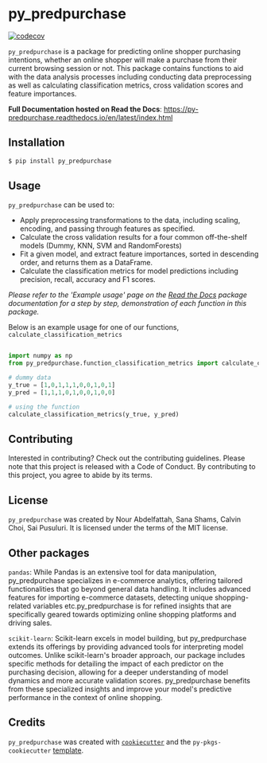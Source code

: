 # py_predpurchase

[![codecov](https://codecov.io/gh/DSCI-310-2024/py_predpurchase/graph/badge.svg?token=ykj5GDrW0K)](https://codecov.io/gh/DSCI-310-2024/py_predpurchase)

```py_predpurchase``` is a package for predicting online shopper purchasing intentions, whether an online shopper will make a purchase from their current browsing session or not. This package contains functions to aid with the data analysis processes including conducting data preprocessing as well as calculating classification metrics, cross validation scores and feature importances.

**Full Documentation hosted on Read the Docs**: https://py-predpurchase.readthedocs.io/en/latest/index.html

## Installation

```bash
$ pip install py_predpurchase
```

## Usage

```py_predpurchase``` can be used to:

* Apply preprocessing transformations to the data, including scaling, encoding, and passing through features as specified.
* Calculate the cross validation results for a four common off-the-shelf models (Dummy, KNN, SVM and RandomForests)
* Fit a given model, and extract feature importances, sorted in descending order, and returns them as a DataFrame.
* Calculate the classification metrics for model predictions including precision, recall, accuracy and F1 scores.

*Please refer to the 'Example usage' page on the [Read the Docs](https://py-predpurchase.readthedocs.io/en/latest/index.html) package documentation for a step by step, demonstration of each function in this package.*

Below is an example usage for one of our functions, `calculate_classification_metrics` 

``` python

import numpy as np
from py_predpurchase.function_classification_metrics import calculate_classification_metrics

# dummy data
y_true = [1,0,1,1,1,0,0,1,0,1]
y_pred = [1,1,1,0,1,0,0,1,0,0]

# using the function
calculate_classification_metrics(y_true, y_pred)

```

## Contributing

Interested in contributing? Check out the contributing guidelines. Please note that this project is released with a Code of Conduct. By contributing to this project, you agree to abide by its terms.

## License

`py_predpurchase` was created by Nour Abdelfattah, Sana Shams, Calvin Choi, Sai Pusuluri. It is licensed under the terms of the MIT license.

## Other packages

`pandas`: While Pandas is an extensive tool for data manipulation, py_predpurchase specializes in e-commerce analytics, offering tailored functionalities that go beyond general data handling. It includes advanced features for importing e-commerce datasets, detecting unique shopping-related variables etc.py_predpurchase is for refined insights that are specifically geared towards optimizing online shopping platforms and driving sales.

`scikit-learn`: Scikit-learn excels in model building, but py_predpurchase extends its offerings by providing advanced tools for interpreting model outcomes. Unlike scikit-learn's broader approach, our package includes specific methods for detailing the impact of each predictor on the purchasing decision, allowing for a deeper understanding of model dynamics and more accurate validation scores. py_predpurchase benefits from these specialized insights and improve your model's predictive performance in the context of online shopping.

## Credits

`py_predpurchase` was created with [`cookiecutter`](https://cookiecutter.readthedocs.io/en/latest/) and the `py-pkgs-cookiecutter` [template](https://github.com/py-pkgs/py-pkgs-cookiecutter).
